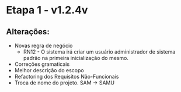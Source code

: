 # Etapa 1 - v1.2.4v
## Alterações: 
- Novas regra de negócio
    - RN12 - O sistema irá criar um usuário administrador de sistema padrão na primeira inicialização do mesmo.
- Correções gramaticais
- Melhor descrição do escopo
- Refactoring dos Requisitos Não-Funcionais
- Troca de nome do projeto. SAM -> SAMU